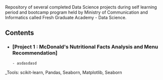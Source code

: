 Repository of several completed Data Science projects during self learning period and bootcamp program held by Ministry of Communication and Informatics called Fresh Graduate Academy - Data Science.

## Contents

- ### [Project 1 : McDonald's Nutritional Facts Analysis and Menu Recommendation]
      - asdasdasd
_Tools: scikit-learn, Pandas, Seaborn, Matplotlib, Seaborn 
